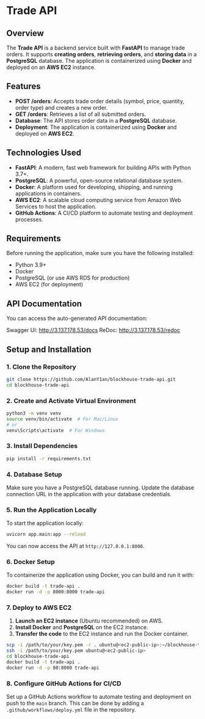 # Trade API

## Overview

The **Trade API** is a backend service built with **FastAPI** to manage trade orders. It supports **creating orders**, **retrieving orders**, and **storing data** in a **PostgreSQL** database. The application is containerized using **Docker** and deployed on an **AWS EC2** instance.

## Features

- **POST /orders**: Accepts trade order details (symbol, price, quantity, order type) and creates a new order.
- **GET /orders**: Retrieves a list of all submitted orders.
- **Database**: The API stores order data in a **PostgreSQL** database.
- **Deployment**: The application is containerized using **Docker** and deployed on **AWS EC2**.

## Technologies Used

- **FastAPI**: A modern, fast web framework for building APIs with Python 3.7+.
- **PostgreSQL**: A powerful, open-source relational database system.
- **Docker**: A platform used for developing, shipping, and running applications in containers.
- **AWS EC2**: A scalable cloud computing service from Amazon Web Services to host the application.
- **GitHub Actions**: A CI/CD platform to automate testing and deployment processes.

## Requirements

Before running the application, make sure you have the following installed:

- Python 3.9+
- Docker
- PostgreSQL (or use AWS RDS for production)
- AWS EC2 (for deployment)

## API Documentation
You can access the auto-generated API documentation:

Swagger UI: http://3.137.178.53/docs
ReDoc: http://3.137.178.53/redoc


## Setup and Installation

### 1. Clone the Repository

```bash
git clone https://github.com/AlanY1an/blockhouse-trade-api.git
cd blockhouse-trade-api
```

### 2. Create and Activate Virtual Environment

```bash
python3 -m venv venv
source venv/bin/activate  # For Mac/Linux
# or
venv\Scripts\activate  # For Windows
```

### 3. Install Dependencies

```bash
pip install -r requirements.txt
```

### 4. Database Setup

Make sure you have a PostgreSQL database running. Update the database connection URL in the application with your database credentials.

### 5. Run the Application Locally

To start the application locally:

```bash
uvicorn app.main:app --reload
```

You can now access the API at `http://127.0.0.1:8000`.

### 6. Docker Setup

To containerize the application using Docker, you can build and run it with:

```bash
docker build -t trade-api .
docker run -d -p 8000:8000 trade-api
```

### 7. Deploy to AWS EC2

1. **Launch an EC2 instance** (Ubuntu recommended) on AWS.
2. **Install Docker** and **PostgreSQL** on the EC2 instance.
3. **Transfer the code** to the EC2 instance and run the Docker container.

```bash
scp -i /path/to/your/key.pem -r . ubuntu@<ec2-public-ip>:~/blockhouse-trade-api
ssh -i /path/to/your/key.pem ubuntu@<ec2-public-ip>
cd blockhouse-trade-api
docker build -t trade-api .
docker run -d -p 80:8000 trade-api
```

### 8. Configure GitHub Actions for CI/CD

Set up a GitHub Actions workflow to automate testing and deployment on push to the `main` branch. This can be done by adding a `.github/workflows/deploy.yml` file in the repository.

